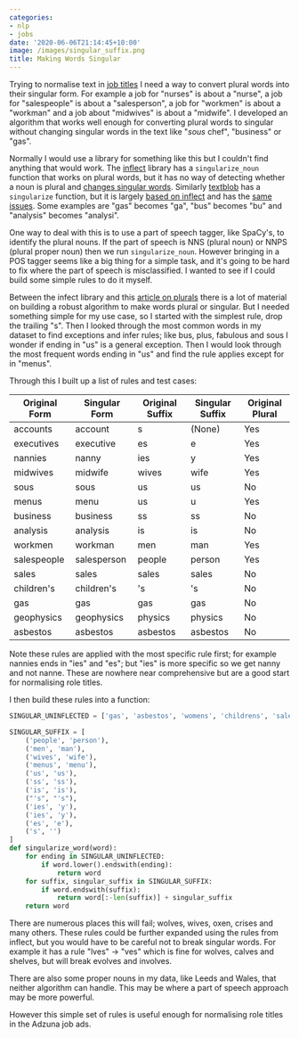```yaml
---
categories:
- nlp
- jobs
date: '2020-06-06T21:14:45+10:00'
image: /images/singular_suffix.png
title: Making Words Singular
---
```


Trying to normalise text in [job titles](/job-title-words) I need a way to convert plural words into their singular form.
For example a job for "nurses" is about a "nurse", a job for "salespeople" is about a "salesperson", a job for "workmen" is about a "workman" and a job about "midwives" is about a "midwife".
I developed an algorithm that works well enough for converting plural words to singular without changing singular words in the text like "*sous* chef", "business" or "gas".

Normally I would use a library for something like this but I couldn't find anything that would work.
The [inflect](https://github.com/jazzband/inflect) library has a `singularize_noun` function that works on plural words, but it has no way of detecting whether a noun is plural and [changes singular words](https://github.com/jazzband/inflect/issues/76).
Similarly [textblob](https://textblob.readthedocs.io/en/dev/) has a `singularize` function, but it is largely [based on inflect](https://github.com/sloria/TextBlob/blob/dev/textblob/en/inflect.py) and has the [same issues](https://github.com/sloria/TextBlob/issues/281).
Some examples are "gas" becomes "ga", "bus" becomes "bu" and "analysis" becomes "analysi".

One way to deal with this is to use a part of speech tagger, like SpaCy's, to identify the plural nouns.
If the part of speech is NNS (plural noun) or NNPS (plural proper noun) then we run `singularize_noun`.
However bringing in a POS tagger seems like a big thing for a simple task, and it's going to be hard to fix where the part of speech is misclassified.
I wanted to see if I could build some simple rules to do it myself.

Between the infect library and this [article on plurals](http://users.monash.edu/~damian/papers/HTML/Plurals.html) there is a lot of material on building a robust algorithm to make words plural or singular.
But I needed something simple for my use case, so I started with the simplest rule, drop the trailing "s".
Then I looked through the most common words in my dataset to find exceptions and infer rules; like bus, plus, fabulous and sous I wonder if ending in "us" is a general exception.
Then I would look through the most frequent words ending in "us" and find the rule applies except for in "menus".

Through this I built up a list of rules and test cases:

| Original Form | Singular Form | Original Suffix | Singular Suffix | Original Plural |
|---------------|---------------|-----------------|-----------------|-----------------|
| accounts      | account       | s               | (None)          | Yes             |
| executives    | executive     | es              | e               | Yes             |
| nannies       | nanny         | ies             | y               | Yes             |
| midwives      | midwife       | wives           | wife            | Yes             |
| sous          | sous          | us              | us              | No              |
| menus         | menu          | us              | u               | Yes             |
| business      | business      | ss              | ss              | No              |
| analysis      | analysis      | is              | is              | No              |
| workmen       | workman       | men             | man             | Yes             |
| salespeople   | salesperson   | people          | person          | Yes             |
| sales         | sales         | sales           | sales           | No              |
| children's    | children's    | 's              | 's              | No              |
| gas           | gas           | gas             | gas             | No              |
| geophysics    | geophysics    | physics         | physics         | No              |
| asbestos      | asbestos      | asbestos        | asbestos        | No              |

Note these rules are applied with the most specific rule first; for example nannies ends in "ies" and "es"; but "ies" is more specific so we get nanny and not nanne.
These are nowhere near comprehensive but are a good start for normalising role titles.

I then build these rules into a function:

```python
SINGULAR_UNINFLECTED = ['gas', 'asbestos', 'womens', 'childrens', 'sales', 'physics']

SINGULAR_SUFFIX = [
    ('people', 'person'),
    ('men', 'man'),
    ('wives', 'wife'),
    ('menus', 'menu'),
    ('us', 'us'),
    ('ss', 'ss'),
    ('is', 'is'),
    ("'s", "'s"),
    ('ies', 'y'),
    ('ies', 'y'),
    ('es', 'e'),
    ('s', '')
]
def singularize_word(word):
    for ending in SINGULAR_UNINFLECTED:
        if word.lower().endswith(ending):
            return word
    for suffix, singular_suffix in SINGULAR_SUFFIX:
        if word.endswith(suffix):
            return word[:-len(suffix)] + singular_suffix
    return word
```

There are numerous places this will fail; wolves, wives, oxen, crises and many others.
These rules could be further expanded using the rules from inflect, but you would have to be careful not to break singular words.
For example it has a rule "lves" -> "ves" which is fine for wolves, calves and shelves, but will break evolves and involves.

There are also some proper nouns in my data, like Leeds and Wales, that neither algorithm can handle.
This may be where a part of speech approach may be more powerful.

However this simple set of rules is useful enough for normalising role titles in the Adzuna job ads.